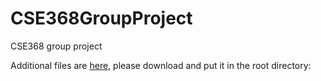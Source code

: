# CSE368GroupProject
CSE368 group project

Additional files are [here](https://drive.google.com/drive/folders/1FHIgXPWcl45fwU8ncg54jcm2fUms1UvG?usp=sharing), please download and put it in the root directory:
